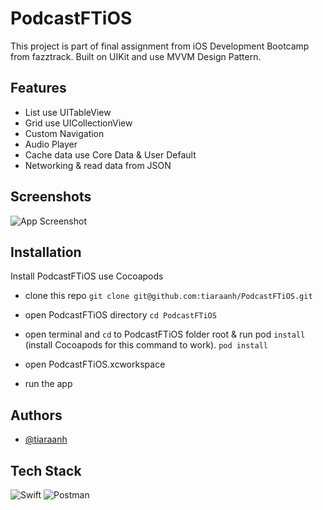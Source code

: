 
# PodcastFTiOS

This project is part of final assignment from iOS Development Bootcamp from fazztrack. Built on UIKit and use MVVM Design Pattern.

## Features

- List use UITableView
- Grid use UICollectionView
- Custom Navigation
- Audio Player
- Cache data use Core Data & User Default
- Networking & read data from JSON


## Screenshots

![App Screenshot](https://res.cloudinary.com/daqnfi8q7/image/upload/v1669262076/PodcastFTiOS/Screenshot_2022-11-24_at_10.53.53_jb6bnj.png)



## Installation

Install PodcastFTiOS use Cocoapods

- clone this repo
`git clone git@github.com:tiaraanh/PodcastFTiOS.git`

- open PodcastFTiOS directory
`cd PodcastFTiOS`

- open terminal and `cd` to PodcastFTiOS folder root & run pod `install` (install Cocoapods for this command to work).
`pod install`

- open PodcastFTiOS.xcworkspace
- run the app
## Authors

- [@tiaraanh](https://github.com/tiaraanh)


## Tech Stack

![Swift](https://img.shields.io/badge/swift-F54A2A?style=for-the-badge&logo=swift&logoColor=white)
![Postman](https://img.shields.io/badge/Postman-FF6C37?style=for-the-badge&logo=postman&logoColor=white) 




